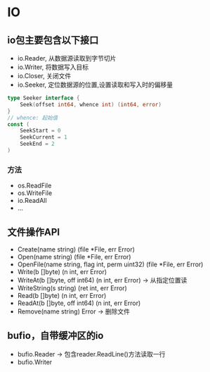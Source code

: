 # IO
## io包主要包含以下接口
- io.Reader, 从数据源读取到字节切片
- io.Writer, 将数据写入目标
- io.Closer, 关闭文件
- io.Seeker, 定位数据源的位置,设置读取和写入时的偏移量

```go
type Seeker interface {
    Seek(offset int64, whence int) (int64, error)
}
// whence: 起始值
const (
    SeekStart = 0
    SeekCurrent = 1
    SeekEnd = 2
)
```
### 方法
- os.ReadFile
- os.WriteFile
- io.ReadAll
- ...

## 文件操作API
- Create(name string) (file *File, err Error)
- Open(name string) (file *File, err Error)
- OpenFile(name string, flag int, perm uint32) (file *File, err Error)
- Write(b []byte) (n int, err Error)
- WriteAt(b []byte, off int64) (n int, err Error)   -> 从指定位置读
- WriteString(s string) (ret int, err Error)
- Read(b []byte) (n int, err Error)
- ReadAt(b []byte, off int64) (n int, err Error)
- Remove(name string) Error   -> 删除文件

## bufio，自带缓冲区的io
- bufio.Reader  -> 包含reader.ReadLine()方法读取一行
- bufio.Writer